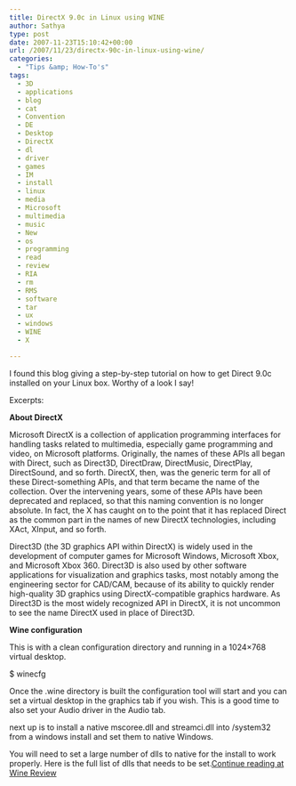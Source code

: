 ```yaml
---
title: DirectX 9.0c in Linux using WINE
author: Sathya
type: post
date: 2007-11-23T15:10:42+00:00
url: /2007/11/23/directx-90c-in-linux-using-wine/
categories:
  - "Tips &amp; How-To's"
tags:
  - 3D
  - applications
  - blog
  - cat
  - Convention
  - DE
  - Desktop
  - DirectX
  - dl
  - driver
  - games
  - IM
  - install
  - linux
  - media
  - Microsoft
  - multimedia
  - music
  - New
  - os
  - programming
  - read
  - review
  - RIA
  - rm
  - RMS
  - software
  - tar
  - ux
  - windows
  - WINE
  - X

---
```

I found this blog giving a step-by-step tutorial on how to get Direct 9.0c installed on your Linux box. Worthy of a look I say!

Excerpts:

**About DirectX**

Microsoft DirectX is a collection of application programming interfaces for handling tasks related to multimedia, especially game programming and video, on Microsoft platforms. Originally, the names of these APIs all began with Direct, such as Direct3D, DirectDraw, DirectMusic, DirectPlay, DirectSound, and so forth. DirectX, then, was the generic term for all of these Direct-something APIs, and that term became the name of the collection. Over the intervening years, some of these APIs have been deprecated and replaced, so that this naming convention is no longer absolute. In fact, the X has caught on to the point that it has replaced Direct as the common part in the names of new DirectX technologies, including XAct, XInput, and so forth.

<!--more-->

Direct3D (the 3D graphics API within DirectX) is widely used in the development of computer games for <span>Microsoft </span><span>Windows</span>, Microsoft Xbox, and Microsoft Xbox 360. Direct3D is also used by other software applications for visualization and graphics tasks, most notably among the engineering sector for CAD/CAM, because of its ability to quickly render high-quality 3D graphics using DirectX-compatible graphics hardware. As Direct3D is the most widely recognized API in DirectX, it is not uncommon to see the name DirectX used in place of Direct3D.

**Wine configuration**

This is with a clean configuration directory and running in a 1024&#215;768 virtual desktop.

$ winecfg

Once the .wine directory is built the configuration tool will start and you can set a virtual desktop in the graphics tab if you wish. This is a good time to also set your Audio driver in the Audio tab.

next up is to install a native mscoree.dll and streamci.dll into /system32 from a windows install and set them to native Windows.

You will need to set a large number of dlls to native for the install to work properly. Here is the full list of dlls that needs to be set.[Continue reading at Wine Review][1]

 [1]: http://wine-review.blogspot.com/2007/11/directx-90c-on-linux-with-wine.html